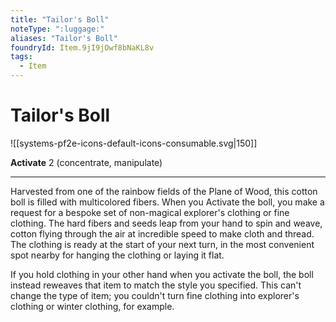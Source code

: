 ```yaml
---
title: "Tailor's Boll"
noteType: ":luggage:"
aliases: "Tailor's Boll"
foundryId: Item.9jI9jOwf8bNaKL8v
tags:
  - Item
---
```


# Tailor's Boll
![[systems-pf2e-icons-default-icons-consumable.svg|150]]

**Activate** 2 (concentrate, manipulate)

* * *

Harvested from one of the rainbow fields of the Plane of Wood, this cotton boll is filled with multicolored fibers. When you Activate the boll, you make a request for a bespoke set of non-magical explorer's clothing or fine clothing. The hard fibers and seeds leap from your hand to spin and weave, cotton flying through the air at incredible speed to make cloth and thread. The clothing is ready at the start of your next turn, in the most convenient spot nearby for hanging the clothing or laying it flat.

If you hold clothing in your other hand when you activate the boll, the boll instead reweaves that item to match the style you specified. This can't change the type of item; you couldn't turn fine clothing into explorer's clothing or winter clothing, for example.
